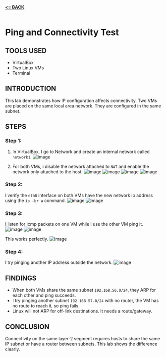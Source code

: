 [**<= BACK**](subipconfig.md)<br><br>
# Ping and Connectivity Test

## TOOLS USED
- VirtualBox 
- Two Linux VMs 
- Terminal

## INTRODUCTION
This lab demonstrates how IP configuration affects connectivity. Two VMs are placed on the same local area network. They are configured in the same subnet.

## STEPS

### Step 1:
1. In VirtualBox, I go to Network and create an internal network called `network1`.
![image](pct1.jpg)

3. For both VMs, i disable the network attached to `NAT` and enable the network only attached to the host:
![image](pct2.jpg)
![image](pct3.jpg)
![image](pct4.jpg)
![image](pct5.jpg)

### Step 2:
I verify the `eth0` interface on both VMs have the new network ip address using the `ip -br a` command.
![image](pct6.jpg)
![image](pct7.jpg)

### Step 3:
I listen for icmp packets on one VM while i use the other VM ping it.
![image](pct8.jpg)
![image](pct9.jpg)

This works perfectly.
![image](pct10.jpg)

### Step 4:
I try pinging another IP address outside the network.
![image](pct11.jpg)

## FINDINGS
- When both VMs share the same subnet `192.168.56.0/24`, they ARP for each other and ping succeeds.
- I try pinging another subnet `192.168.57.0/24` with no router, the VM has no route to reach it, so ping fails.
- Linux will not ARP for off-link destinations. It needs a route/gateway.

## CONCLUSION
Connectivity on the same layer-2 segment requires hosts to share the same IP subnet or have a router between subnets. This lab shows the difference clearly.
